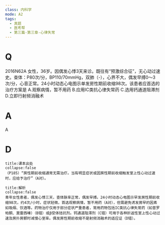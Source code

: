 ```yaml
---
class: 内科学
mode: A2
tags:
  - 真题
  - 医考帮
  - 第三篇-第三章-心律失常
---
```


# Q
2016N62A 女性，36岁。因偶发心悸3天来诊。既往有“预激综合征”，无心动过速史。查体：P80次/分，BP110/70mmHg，双肺（-），心界不大，偶发早搏0～3次/分，心音正常。24小时动态心电图示单发房性期前收缩98次。该患者应首选的治疗方案是
A.观察病情，暂不用药
B.应用IC类抗心律失常药
C.选用钙通道阻滞剂
D.立即行射频消融术

# A
A
# D
```ad-note
title:课本出处
collapse:false
（P185）“房性期前收缩通常无需治疗。当有明显症状或因房性期前收缩触发室上性心动过速时，应给予治疗”（A对）。
```

```ad-summary
title:解析
collapse:false
青年女性患者，偶发心悸三天，查体脉率正常，偶发早搏。24小时动态心电图示早发房性期前收缩98次，约4次/小时，症状轻微，首选观察病情，暂不用药（A对），但需避免诱发房早的因素如吸烟、饮酒等。药物治疗仅用于部分症状严重患者，常用药物包括IC类抗心律失常药（如普罗帕酮、莫雷西嗪）（B错）或β受体拮抗剂。钙通道阻滞剂（C错）可用于各种折返性室上性心动过速及房扑房颤时减慢心室率。偶发房性期前收缩不是射频消融术的适应证（D错）。
```

